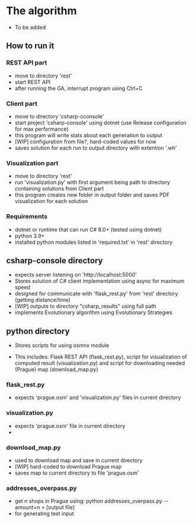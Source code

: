 # The algorithm

- To be added

## How to run it

### REST API part
- move to directory 'rest'
- start REST API
- after running the GA, interrupt program using Ctrl+C

### Client part
- move to directory 'csharp-cconsole'
- start project 'csharp-console' using dotnet (use Release configuration for max performance)
- this program will write stats about each generation to output
- [WIP] configuration from file?, hard-coded values for now
- saves solution for each run to output directory with extention '.wh'

### Visualization part
- move to directory 'rest'
- run 'visualization.py' with first argument being path to directory containing solutions from Client part
- this program creates new folder in output folder and saves PDF visualization for each solution

### Requirements
- dotnet or runtime that can run C# 8.0+ (tested using dotnet)
- python 3.9+
- installed python modules listed in 'required.txt' in 'rest' directory

## csharp-console directory

- expects server listening on 'http://localhost:5000'
- Stores solution of C# client implementation using async for maximum speed
- designed for communicate with 'flask_rest.py' from 'rest' directory (getting distance/time)
- [WIP] outputs to directory "csharp_results" using full path
- implements Evolutionary algorithm using Evolutionary Strategies

## python directory

- Stores scripts for using osmnx module

- This includes: Flask REST API (flask_rest.py), script for visualization of computed result (visualization.py) and script for downloading needed (Prague) map (download_map.py)

### flask_rest.py

- expects 'prague.osm' and 'visualization.py' files in current directory

### visualization.py

- expects 'prague.osm' file in current directory
- 

### download_map.py

- used to download map and save in current directory
- [WIP] hard-coded to download Prague map
- saves map to current directory to file 'prague.osm'

### addresses_overpass.py

- get n shops in Prague using: python addresses_overpass.py --amount=n > [output file]
- for generating test input